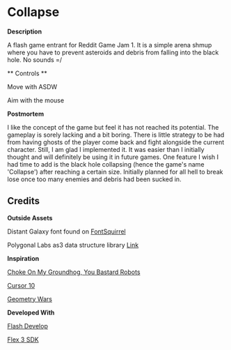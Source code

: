 # Collapse

**Description**

A flash game entrant for Reddit Game Jam 1. It is a simple arena shmup
where you have to prevent asteroids and debris from falling into
the black hole. No sounds =/

** Controls **

Move with ASDW

Aim with the mouse


**Postmortem**

I like the concept of the game but feel it has not reached its potential. 
The gameplay is sorely lacking and a bit boring. There is little strategy
to be had from having ghosts of the player come back and fight alongside
the current character. Still, I am glad I implemented it. It was easier
than I initially thought and will definitely be using it in future games.
One feature I wish I had time to add is the black hole collapsing (hence
the game's name 'Collapse') after reaching a certain size. Initially
planned for all hell to break lose once too many enemies and debris had
been sucked in.

## Credits

**Outside Assets**

Distant Galaxy font found on [FontSquirrel](http://www.fontsquirrel.com/fonts/Distant-Galaxy)

Polygonal Labs as3 data structure library [Link](http://code.google.com/p/polygonal/wiki/DataStructures)


**Inspiration**

[Choke On My Groundhog, You Bastard Robots]()

[Cursor 10]()

[Geometry Wars]()


**Developed With**

[Flash Develop]()

[Flex 3 SDK]()
